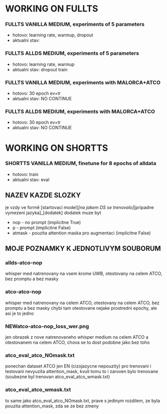 WORKING ON FULLTS
===
### FULLTS VANILLA MEDIUM, experiments of 5 parameters
- hotovo: learning rate, warmup, dropout 
- aktualni stav: 
### FULLTS ALLDS MEDIUM, experiments of 5 parameters
- hotovo: learning rate, warmup
- aktualni stav: dropout train
### FULLTS VANILLA MEDIUM, experiments with MALORCA+ATCO
- hotovo: 30 epoch ev+tr
- aktualni stav: NO CONTINUE
### FULLTS ALLDS MEDIUM, experiments with MALORCA+ATCO
- hotovo: 30 epoch ev+tr
- aktualni stav: NO CONTINUE

WORKING ON SHORTTS
===
### SHORTTS VANILLA MEDIUM, finetune for 8 epochs of alldata
- hotovo: train
- aktualni stav: eval



























## NAZEV KAZDE SLOZKY

je vzdy ve formě [startovací model]_[na jakem DS se trenovalo]_[pripadne vymezeni jazyka]\_[dodatek]
dodatek muze byt

-   nop - no prompt (implicitne True)
-   p - prompt (implicitne False)
-   atmask - pouzita attention maska pro augmentaci (implicitne False)

## MOJE POZNAMKY K JEDNOTLIVYM SOUBORUM

### allds-atco-nop

whisper med natrenovany na vsem krome UWB, otestovany na celem ATCO, bez promptu a bez masky

### atco-atco-nop

whisper med natrenovany na celem ATCO, otestovany na celem ATCO, bez promptu a bez masky
chybi tam otestovane nejake prostredni epochy, ale asi je to jedno

### NEWatco-atco-nop_loss_wer.png

jen obrazek z nove natrenovaneho whisper medium na celem ATCO a otestovanem na celem ATCO, chova se to dost podobne jako bez toho

### atco_eval_atco_NOmask.txt

ponechan dataset ATCO jen EN (cizojazycne nepouzity) pro trenovani i testovani
nevyuzita attention_mask, kvuli tomu to i zaroven bylo trenovane (soubezne byl trenovan atco_eval_atco_wmask.txt)

### atco_eval_atco_wmask.txt

to same jako atco_eval_atco_NOmask.txt, prave s jedinym rozdilem, ze byla pouzita attention_mask, zda se ze bez zmeny
